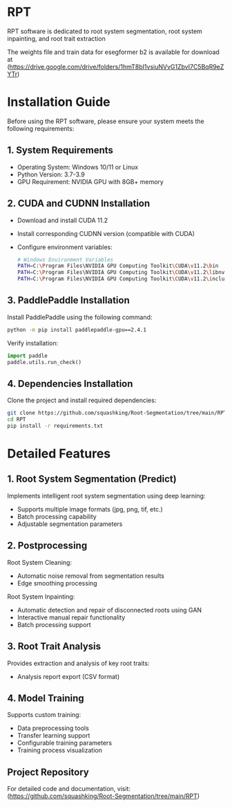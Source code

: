 # RPT
RPT software is dedicated to root system segmentation, root system inpainting, and root trait extraction

The weights file and train data for esegformer b2 is available for download at
(https://drive.google.com/drive/folders/1hmT8bI1vsiuNVvG1ZbvI7C5BqR9eZYTr)

# Installation Guide

Before using the RPT software, please ensure your system meets the following requirements:

## 1. System Requirements

- Operating System: Windows 10/11 or Linux
- Python Version: 3.7-3.9
- GPU Requirement: NVIDIA GPU with 8GB+ memory

## 2. CUDA and CUDNN Installation

- Download and install CUDA 11.2
- Install corresponding CUDNN version (compatible with CUDA)
- Configure environment variables:
    
    ```bash
    # Windows Environment Variables
    PATH=C:\Program Files\NVIDIA GPU Computing Toolkit\CUDA\v11.2\bin
    PATH=C:\Program Files\NVIDIA GPU Computing Toolkit\CUDA\v11.2\libnvvp
    PATH=C:\Program Files\NVIDIA GPU Computing Toolkit\CUDA\v11.2\include
    ```
    

## 3. PaddlePaddle Installation

Install PaddlePaddle using the following command:

```bash
python -m pip install paddlepaddle-gpu==2.4.1
```

Verify installation:

```python
import paddle
paddle.utils.run_check()
```

## 4. Dependencies Installation

Clone the project and install required dependencies:

```bash
git clone https://github.com/squashking/Root-Segmentation/tree/main/RPT.git
cd RPT
pip install -r requirements.txt
```

# Detailed Features

## 1. Root System Segmentation (Predict)

Implements intelligent root system segmentation using deep learning:

- Supports multiple image formats (jpg, png, tif, etc.)
- Batch processing capability
- Adjustable segmentation parameters

## 2. Postprocessing

Root System Cleaning:

- Automatic noise removal from segmentation results
- Edge smoothing processing

Root System Inpainting:

- Automatic detection and repair of disconnected roots using GAN
- Interactive manual repair functionality
- Batch processing support

## 3. Root Trait Analysis

Provides extraction and analysis of key root traits:

- Analysis report export (CSV format)

## 4. Model Training

Supports custom training:

- Data preprocessing tools
- Transfer learning support
- Configurable training parameters
- Training process visualization

## Project Repository

For detailed code and documentation, visit: (https://github.com/squashking/Root-Segmentation/tree/main/RPT)

